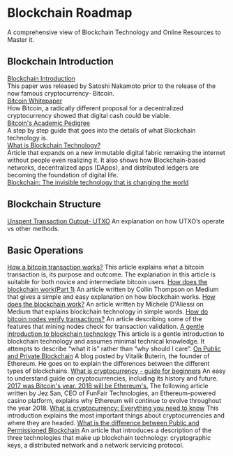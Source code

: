 # Blockchain Roadmap
A comprehensive view of Blockchain Technology and Online Resources to Master it.
## Blockchain Introduction
[Blockchain Introduction](https://www.ibm.com/in-en/topics/what-is-blockchain)   
This paper was released by Satoshi Nakamoto prior to the release of the now famous cryptocurrency- Bitcoin.   
[Bitcoin Whitepaper](https://bitcoin.org/bitcoin.pdf)    
How Bitcoin, a radically different proposal for a decentralized cryptocurrency showed that digital cash could be viable.    
[Bitcoin's Academic Pedigree](https://queue.acm.org/detail.cfm?id=3136559)     
A step by step guide that goes into the details of what Blockchain technology is.    
[What is Blockchain Technology?](https://blockgeeks.com/guides/what-is-blockchain-technology/)    
Article that expands on a new immutable digital fabric remaking the internet without people even realizing it. It also shows how Blockchain-based networks, decentralized apps (DApps), and distributed ledgers are becoming the foundation of digital life.    
[Blockchain: The invisible technology that is changing the world](https://www.pcmag.com/news/blockchain-the-invisible-technology-thats-changing-the-world)    
## Blockchain Structure
[Unspent Transaction Output- UTXO](https://smithandcrown.com/glossary/unspent-transaction-outputs-utxo/)
An explanation on how UTXO’s operate vs other methods.
## Basic Operations
[How a bitcoin transaction works?]()
This article explains what a bitcoin transaction is, its purpose and outcome. The explanation in this article is suitable for both novice and intermediate bitcoin users.
[How does the blockchain work(Part 1)](https://medium.com/blockchain-review/how-does-the-blockchain-work-for-dummies-explained-simply-9f94d386e093)
An article written by Collin Thompson on Medium that gives a simple and easy explanation on how blockchain works.
[How does the blockchain work?](https://onezero.medium.com/how-does-the-blockchain-work-98c8cd01d2ae)
 An article written by Michele D'Aliessi on Medium that explains blockchain technology in simple words.
[How do bitcoin nodes verify transactions?](https://smartereum.com/8970/how-do-bitcoin-nodes-verify-transactions/)
 An article describing some of the features that mining nodes check for transaction validation.
[A gentle introduction to blockchain technology](https://bitsonblocks.net/2015/09/09/gentle-introduction-blockchain-technology/)
  This article is a gentle introduction to blockchain technology and assumes minimal technical knowledge. It attempts to describe “what it is” rather than “why should I care”.
[On Public and Private Blockchain](https://blog.ethereum.org/2015/08/07/on-public-and-private-blockchains/)
A blog posted by Vitalik Buterin, the founder of Ethereum. He goes on to explain the differences between the different types of blockchains.
[What is cryptocurrency - guide for beginners](https://cointelegraph.com/blockchain-for-beginners/what-is-a-cryptocurrency-a-beginners-guide-to-digital-money#accept-as-payment-for-business)
An easy to understand guide on cryptocurrencies, including its history and future.
[2017 was Bitcoin's year. 2018 will be Ethereum's.](https://www.coindesk.com/markets/2017/12/27/2017-was-bitcoins-year-2018-will-be-ethereums/)
The following article written by Jez San, CEO of FunFair Technologies, an Ethereum-powered casino platform, explains why Ethereum will continue to evolve throughout the year 2018.
[What is cryptocurrency: Everything you need to know](https://blockgeeks.com/guides/what-is-cryptocurrency/)
 This introduction explains the most important things about cryptocurrencies and where they are headed.
 [What is the difference between Public and Permissioned Blockchain](https://www.coindesk.com/learn/how-does-blockchain-technology-work/)
 An article that introduces a description of the three technologies that make up blockchain technology: cryptographic keys, a distributed network and a network servicing protocol.
 
